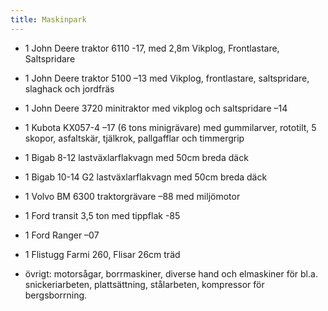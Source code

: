 ```yaml
---
title: Maskinpark
---
```


- 1 John Deere traktor 6110 -17, med 2,8m Vikplog, Frontlastare, Saltspridare

- 1 John Deere traktor 5100 –13 med Vikplog, frontlastare, saltspridare, slaghack och jordfräs

- 1 John Deere 3720 minitraktor med vikplog och saltspridare –14

- 1 Kubota KX057-4 –17 (6 tons minigrävare) med gummilarver, rototilt, 5 skopor, asfaltskär, tjälkrok, pallgafflar och timmergrip

- 1 Bigab 8-12 lastväxlarflakvagn med 50cm breda däck

- 1 Bigab 10-14 G2 lastväxlarflakvagn med 50cm breda däck

- 1 Volvo BM 6300 traktorgrävare –88 med miljömotor

- 1 Ford transit 3,5 ton med tippflak -85

- 1 Ford Ranger –07

- 1 Flistugg Farmi 260, Flisar 26cm träd

- övrigt: motorsågar, borrmaskiner, diverse hand och elmaskiner för bl.a. snickeriarbeten, plattsättning, stålarbeten, kompressor för bergsborrning.
